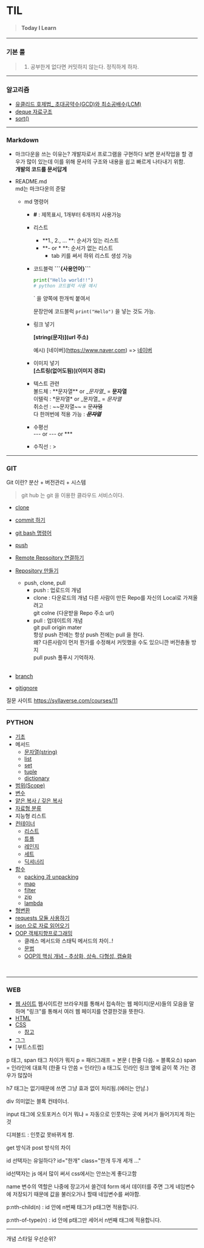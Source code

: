 # TIL

>#### Today I Learn

---
### 기본 룰

> 1. 공부한게 없다면 커밋하지 않는다. 정직하게 하자.



---

### 알고리즘
- [유클리드 호제법_ 초대공약수(GCD)와 최소공배수(LCM)](https://github.com/gobeul/TIL/tree/master/algorithm/euclidean_algorithm.md)
- [deque 자료구조](https://github.com/gobeul/TIL/tree/master/algorithm/deque.md)
- [sort()](https://github.com/gobeul/TIL/tree/master/algorithm/sort.md)


---

### Markdown

- 마크다운을 쓰는 이유는?
  개발자로서 프로그램을 구현하다 보면 문서작업을 할 경우가 많이 있는데 이를 위해 문서의 구조와 내용을 쉽고 빠르게 나타내기 위함.<br>
  **개발의 코드를 문서답게**
  
- README.md<br>
  md는 마크다운의 준말
  
  - md 명령어
    - **#** : 제목표시, 1개부터 6개까지 사용가능
    
    - 리스트
  
      - **1., 2., ... **: 순서가 있는 리스트
      - **- or * **: 순서가 없는 리스트
        - tab 키를 써서 하위 리스트 생성 가능
    
    - 코드블럭
      **\```{사용언어}```**
    
      ```python
      print("Hello world!!")
      # python 코드블럭 사용 예시 
      ```
    
      ` 을 양쪽에 한개씩 붙여서 
    
       문장안에 코드블럭 `print("Hello")` 을 넣는 것도 가능.
    
    - 링크 넣기
      
      **\[string(문자)](url 주소)**
    
      예시)  \[네이버](https://www.naver.com) => [네이버](https://www.naver.com)
      
    - 이미지 넣기<br>
      **\[스트링(없어도됨)](이미지 경로)**
      
    - 텍스트 관련<br>
      볼드체 : \*\*문자열** or \__문자열__ =  **문자열**<br>
      이텔릭 : \*문자열\* or \_문자열\_ = *문자열*<br>
      취소선 : \~~문자열~~ = ~~문자열~~<br>
      다 한꺼번에 적용 가능 : *__~~문자열~~__*
      
    - 수평선<br>
      --- or --- or ***
      
    - 수직선 : >
    

---

### GIT
Git 이란? 분산 + 버전관리 + 시스템<br>
> git hub 는 git 을 이용한 클라우드 서비스이다.

- [clone](https://github.com/gobeul/TIL/tree/master/GIT/clone.md)
- [commit 하기](https://github.com/gobeul/TIL/tree/master/GIT/commit.md)
- [git bash 명령어](https://github.com/gobeul/TIL/tree/master/GIT/git_bash_cmd.md)
- [push](https://github.com/gobeul/TIL/tree/master/GIT/push.md)
- [Remote Repsoitory 연결하기](https://github.com/gobeul/TIL/tree/master/GIT/conect_remote_Repo.md)
- [Repository 만들기](https://github.com/gobeul/TIL/tree/master/GIT/creat_Repo.md)
  - push, clone, pull
    - push : 업로드의 개념
    - clone : 다운로드의 개념
      다른 사람이 만든 Repo를 자신의 Local로 가져올려고<br>
      git colne {다운받을 Repo 주소 url}
    - pull : 업데이트의 개념<br>
      git pull origin mater<br>
      항상 push 전에는 항상 push 전에는 pull 을 한다.<br>
      왜? 다른사람이 먼저 뭔가를 수정해서 커밋했을 수도 있으니깐 버전충돌 방지<br>
      pull push 풀푸시 기억하자.<br>
      <br>


- [branch](https://github.com/gobeul/TIL/tree/master/GIT/branch.md)
- [gitignore](https://github.com/gobeul/TIL/tree/master/GIT/gitignore.md)

질문 사이트
https://syllaverse.com/courses/11

  ---
  ### PYTHON
  - [기초](https://github.com/gobeul/TIL/tree/master/Python/basics.md)
  - 메서드
    - [문자열(string)](https://github.com/gobeul/TIL/tree/master/Python/method_string.md)
    - [list](https://github.com/gobeul/TIL/tree/master/Python/method_list.md)
    - [set](https://github.com/gobeul/TIL/tree/master/Python/method_set.md)
    - [tuple](https://github.com/gobeul/TIL/tree/master/Python/method_tuple.md)
    - [dictionary](https://github.com/gobeul/TIL/tree/master/Python/method_dictionary.md)
  - [범위(Scope)](https://github.com/gobeul/TIL/tree/master/Python/Scope.md)
  - [변수](https://github.com/gobeul/TIL/tree/master/Python/variable.md)
  - [얕은 복사 / 깊은 복사](https://github.com/gobeul/TIL/tree/master/Python/python_copy.md)
  - [자료형 분류](https://github.com/gobeul/TIL/tree/master/Python/datatype_classification.md)
  - 지능형 리스트
  - [컨테이너](https://github.com/gobeul/TIL/tree/master/Python/container.md)
    - [리스트](https://github.com/gobeul/TIL/tree/master/Python/container_list.md)
    - [튜플](https://github.com/gobeul/TIL/tree/master/Python/container_tuple.md)
    - [레인지](https://github.com/gobeul/TIL/tree/master/Python/container_range.md)
    - [세트](https://github.com/gobeul/TIL/tree/master/Python/container_set.md)
    - [딕셔너리](https://github.com/gobeul/TIL/tree/master/Python/container_dictionary.md)
  - [함수](https://github.com/gobeul/TIL/tree/master/Python/function.md)
    - [packing 과 unpacking](https://github.com/gobeul/TIL/tree/master/Python/function_packing.md)
    - [map](https://github.com/gobeul/TIL/tree/master/Python/function_map.md)
    - [filter](https://github.com/gobeul/TIL/tree/master/Python/function_filter.md)
    - [zip](https://github.com/gobeul/TIL/tree/master/Python/function_zip.md)
    - [lambda](https://github.com/gobeul/TIL/tree/master/Python/function_lambda.md)
  - [형변환](https://github.com/gobeul/TIL/tree/master/Python/typecasting.md)
  - [requests 모듈 사용하기](https://github.com/gobeul/TIL/tree/master/Python/module_requests.md)
  - [json 으로 자료 읽어오기](https://github.com/gobeul/TIL/tree/master/Python/module_json.md)
  - [OOP 객체지향프로그래밍](https://github.com/gobeul/TIL/tree/master/Python/python_oop.md)
    - 클래스 메서드와 스태틱 메서드의 차이..!
    - [문법](https://github.com/gobeul/TIL/tree/master/Python/python_oop_grammar.md)
    - [OOP의 핵심 개념 - 추상화, 상속, 다형성, 캡슐화](https://github.com/gobeul/TIL/tree/master/Python/python_oop_core.md)
  
<br>

---
### WEB
- [웹 사이트](https://github.com/gobeul/TIL/tree/master/WEB/web_site.md)
웹사이트란 브라우저를 통해서 접속하는 웹 페이지(문서)들의 모음을 말하며 "링크"를 통해서 여러 웹 페이지를 연결한것을 뜻한다.
- [HTML](https://github.com/gobeul/TIL/tree/master/WEB/HTML.md)
- [CSS](https://github.com/gobeul/TIL/tree/master/WEB/CSS.md)
  - [참고](https://github.com/gobeul/TIL/tree/master/WEB/CSS_refer.md)
- [ㄱㄱ](https://github.com/gobeul/TIL/tree/master/WEB/ㄱㄱ.md)
- [부트스트랩]


p 태그, span 태그 차이가 뭐지
p = 패러그래프 = 본문 ( 한줄 다씀. = 블록요소)
span = 인라인에 대표적 (한줄 다 안씀 = 인라인)
a 태그도 인라인 링크 옆에 글이 쭉 가는 경우가 많잖아

h7 태그는 없기때문에 쓰면 그냥 효과 없이 처리됨.(에러는 안남.)

div 의미없는 블록 컨테이너.

input 태그에 오토포커스 이거 뭐냐 = 자동으로 인풋하는 곳에 커서가 들어가지게 하는것

디져블드 : 인풋값 못바뀌게 함.

get 방식과 post 방식의 차이

id 선택자는 유일하다?
id="한개"
class="한개 두개 세개 ..."


id선택자는 js 에서 많이 써서 css에서는 안쓰는게 좋다고함



name 변수의 역할은 나중에 장고가서 쓸건데 form 에서 데이터를 주면 그게 네임변수에 저장되기 때문에 값을 불러오거나 할때 네임변수를 써야함.


p:nth-child(n) : id 안에 n번째 태그가 p태그면 적용합니다.

p:nth-of-type(n) : id 안에 p태그만 세어서 n번째 태그에 적용합니다. 

---
개념
스타일 우선순위?